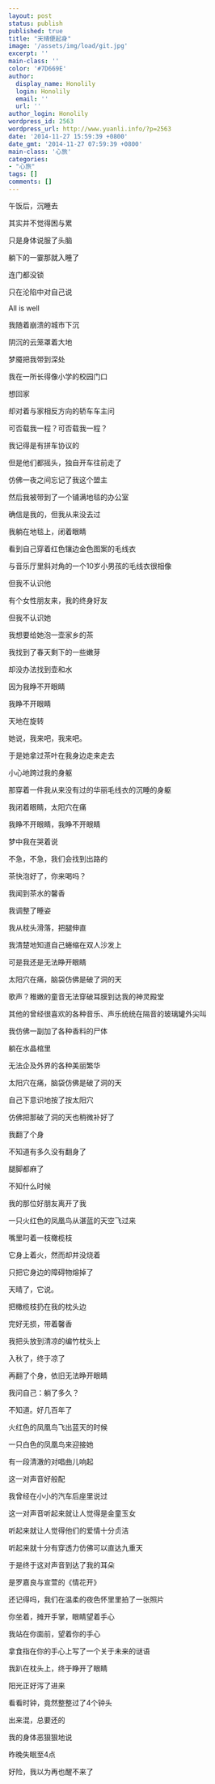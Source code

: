 ```yaml
---
layout: post
status: publish
published: true
title: "天晴便起身"
image: '/assets/img/load/git.jpg'
excerpt: ''
main-class: ''
color: '#7D669E'
author:
  display_name: Honolily
  login: Honolily
  email: ''
  url: ''
author_login: Honolily
wordpress_id: 2563
wordpress_url: http://www.yuanli.info/?p=2563
date: '2014-11-27 15:59:39 +0800'
date_gmt: '2014-11-27 07:59:39 +0800'
main-class: '心旅'
categories:
- "心旅"
tags: []
comments: []
---
```

午饭后，沉睡去

其实并不觉得困与累

只是身体说服了头脑

躺下的一霎那就入睡了

连门都没锁

只在沦陷中对自己说

All is well

我随着崩溃的城市下沉

阴沉的云笼罩着大地

梦魇把我带到深处

我在一所长得像小学的校园门口

想回家

却对着与家相反方向的轿车车主问

可否载我一程？可否载我一程？

我记得是有拼车协议的

但是他们都摇头，独自开车往前走了

仿佛一夜之间忘记了我这个盟主

然后我被带到了一个铺满地毯的办公室

确信是我的，但我从来没去过

我躺在地毯上，闭着眼睛

看到自己穿着红色镶边金色图案的毛线衣

与音乐厅里斜对角的一个10岁小男孩的毛线衣很相像

但我不认识他

有个女性朋友来，我的终身好友

但我不认识她

我想要给她泡一壶家乡的茶

我找到了春天剩下的一些嫩芽

却没办法找到壶和水

因为我睁不开眼睛

我睁不开眼睛

天地在旋转

她说，我来吧，我来吧。

于是她拿过茶叶在我身边走来走去

小心地跨过我的身躯

那穿着一件我从来没有过的华丽毛线衣的沉睡的身躯

我闭着眼睛，太阳穴在痛

我睁不开眼睛，我睁不开眼睛

梦中我在哭着说

不急，不急，我们会找到出路的

茶快泡好了，你来喝吗？

我闻到茶水的馨香

我调整了睡姿

我从枕头滑落，把腿伸直

我清楚地知道自己蜷缩在双人沙发上

可是我还是无法睁开眼睛

太阳穴在痛，脑袋仿佛是破了洞的天

歌声？稚嫩的童音无法穿破耳膜到达我的神灵殿堂

其他的曾经很喜欢的各种音乐、声乐统统在隔音的玻璃罐外尖叫

我仿佛一副加了各种香料的尸体

躺在水晶棺里

无法企及外界的各种美丽繁华

太阳穴在痛，脑袋仿佛是破了洞的天

自己下意识地按了按太阳穴

仿佛把那破了洞的天也稍微补好了

我翻了个身

不知道有多久没有翻身了

腿脚都麻了

不知什么时候

我的那位好朋友离开了我

一只火红色的凤凰鸟从湛蓝的天空飞过来

嘴里叼着一枝橄榄枝

它身上着火，然而却并没烧着

只把它身边的障碍物熔掉了

天晴了，它说。

把橄榄枝扔在我的枕头边

完好无损，带着馨香

我把头放到清凉的编竹枕头上

入秋了，终于凉了

再翻了个身，依旧无法睁开眼睛

我问自己：躺了多久？

不知道。好几百年了

火红色的凤凰鸟飞出蓝天的时候

一只白色的凤凰鸟来迎接她

有一段清澈的对唱曲儿响起

这一对声音好般配

我曾经在小小的汽车后座里说过

这一对声音听起来就让人觉得是金童玉女

听起来就让人觉得他们的爱情十分贞洁

听起来就十分有穿透力仿佛可以直达九重天

于是终于这对声音到达了我的耳朵

是罗嘉良与宣萱的《情花开》

还记得吗，我们在温柔的夜色怀里里拍了一张照片

你坐着，摊开手掌，眼睛望着手心

我站在你面前，望着你的手心

拿食指在你的手心上写了一个关于未来的谜语

我趴在枕头上，终于睁开了眼睛

阳光正好泻了进来

看看时钟，竟然整整过了4个钟头

出来混，总要还的

我的身体恶狠狠地说

昨晚失眠至4点

好险，我以为再也醒不来了


